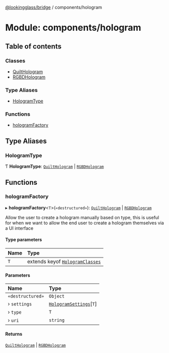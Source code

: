 [@lookingglass/bridge](../README.md) / components/hologram

# Module: components/hologram

## Table of contents

### Classes

- [QuiltHologram](../classes/components_hologram.QuiltHologram.md)
- [RGBDHologram](../classes/components_hologram.RGBDHologram.md)

### Type Aliases

- [HologramType](components_hologram.md#hologramtype)

### Functions

- [hologramFactory](components_hologram.md#hologramfactory)

## Type Aliases

### HologramType

Ƭ **HologramType**: [`QuiltHologram`](../classes/components_hologram.QuiltHologram.md) \| [`RGBDHologram`](../classes/components_hologram.RGBDHologram.md)

## Functions

### hologramFactory

▸ **hologramFactory**<`T`\>(`«destructured»`): [`QuiltHologram`](../classes/components_hologram.QuiltHologram.md) \| [`RGBDHologram`](../classes/components_hologram.RGBDHologram.md)

Allow the user to create a hologram manually based on type,
this is useful for when we want to allow the end user to create a hologram themselves via a UI interface

#### Type parameters

| Name | Type |
| :------ | :------ |
| `T` | extends keyof [`HologramClasses`](../interfaces/schemas_schema_hologram.HologramClasses.md) |

#### Parameters

| Name | Type |
| :------ | :------ |
| `«destructured»` | `Object` |
| › `settings` | [`HologramSettings`](schemas_schema_hologram.md#hologramsettings)[`T`] |
| › `type` | `T` |
| › `uri` | `string` |

#### Returns

[`QuiltHologram`](../classes/components_hologram.QuiltHologram.md) \| [`RGBDHologram`](../classes/components_hologram.RGBDHologram.md)

